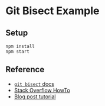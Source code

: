 # Git Bisect Example

## Setup

    npm install
    npm start

## Reference

- [`git bisect` docs](https://git-scm.com/docs/git-bisect)
- [Stack Overflow HowTo](http://stackoverflow.com/questions/4713088/how-to-use-git-bisect)
- [Blog post tutorial](http://www.metaltoad.com/blog/beginners-guide-git-bisect-process-elimination)